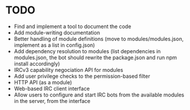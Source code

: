 # TODO

* Find and implement a tool to document the code
* Add module-writing documentation
* Better handling of module definitions (move to modules/modules.json, implement as a list in config.json)
* Add dependency resolution to modules (list dependencies in modules.json, the bot should rewrite the package.json and run npm install accordingly)
* IRCv3 capability negociation API for modules
* Add user privilege checks to the permission-based filter
* HTTP API (as a module)
* Web-based IRC client interface
* Allow users to configure and start IRC bots from the available modules in the server, from the interface
